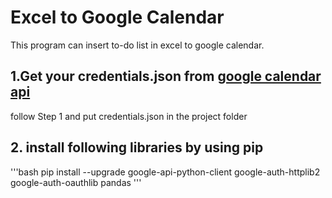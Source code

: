 # Excel to Google Calendar
This program can insert to-do list in excel to google calendar.

## 1.Get your credentials.json from [google calendar api]( https://developers.google.com/calendar/quickstart/python)

follow Step 1 and put credentials.json in the project folder

## 2. install following libraries by using pip

'''bash
pip install --upgrade google-api-python-client google-auth-httplib2 google-auth-oauthlib pandas
'''

